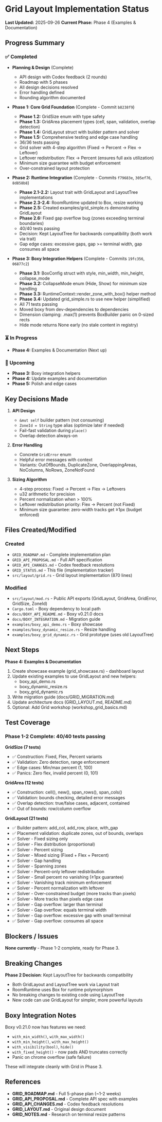 # Grid Layout Implementation Status

**Last Updated:** 2025-09-26
**Current Phase:** Phase 4 (Examples & Documentation)

## Progress Summary

### ✅ Completed
- **Planning & Design** (Complete)
  - API design with Codex feedback (2 rounds)
  - Roadmap with 5 phases
  - All design decisions resolved
  - Error handling defined
  - Rounding algorithm documented

- **Phase 1: Core Grid Foundation** (Complete - Commit `b8238f9`)
  - **Phase 1.2:** GridSize enum with type safety
  - **Phase 1.3:** GridArea placement types (cell, span, validation, overlap detection)
  - **Phase 1.4:** GridLayout struct with builder pattern and solver
  - **Phase 1.5:** Comprehensive testing and edge case handling
  - 36/36 tests passing
  - Grid solver with 4-step algorithm (Fixed → Percent → Flex → Leftover)
  - Leftover redistribution: Flex → Percent (ensures full axis utilization)
  - Minimum size guarantee with budget enforcement
  - Over-constrained layout protection

- **Phase 2: Runtime Integration** (Complete - Commits `f79683e`, `305ef76`, `8d858b8`)
  - **Phase 2.1-2.2:** Layout trait with GridLayout and LayoutTree implementations
  - **Phase 2.3-2.4:** RoomRuntime updated to Box<dyn Layout>, resize working
  - **Phase 2.5:** Created examples/grid_simple.rs demonstrating GridLayout
  - **Phase 2.6:** Fixed gap overflow bug (zones exceeding terminal boundaries)
  - 40/40 tests passing
  - Decision: Kept LayoutTree for backwards compatibility (both work via trait)
  - Gap edge cases: excessive gaps, gap >= terminal width, gap consumes all space

- **Phase 3: Boxy Integration Helpers** (Complete - Commits `19fc356`, `06877c2`)
  - **Phase 3.1:** BoxConfig struct with style, min_width, min_height, collapse_mode
  - **Phase 3.2:** CollapseMode enum (Hide, Show) for minimum size handling
  - **Phase 3.3:** RuntimeContext::render_zone_with_box() helper method
  - **Phase 3.4:** Updated grid_simple.rs to use new helper (simplified)
  - All 71 tests passing
  - Moved boxy from dev-dependencies to dependencies
  - Dimension clamping: .max(1) prevents BoxBuilder panic on 0-sized rects
  - Hide mode returns None early (no stale content in registry)

### ⏳ In Progress
- **Phase 4:** Examples & Documentation (Next up)

### 🔮 Upcoming
- **Phase 3:** Boxy integration helpers
- **Phase 4:** Update examples and documentation
- **Phase 5:** Polish and edge cases

## Key Decisions Made

1. **API Design**
   - `&mut self` builder pattern (not consuming)
   - `ZoneId = String` type alias (optimize later if needed)
   - Fail-fast validation during `place()`
   - Overlap detection always-on

2. **Error Handling**
   - Concrete `GridError` enum
   - Helpful error messages with context
   - Variants: OutOfBounds, DuplicateZone, OverlappingAreas, NoColumns, NoRows, ZoneNotFound

3. **Sizing Algorithm**
   - 4-step process: Fixed → Percent → Flex → Leftovers
   - u32 arithmetic for precision
   - Percent normalization when > 100%
   - Leftover redistribution priority: Flex → Percent (not Fixed)
   - Minimum size guarantee: zero-width tracks get ≥1px (budget enforced)

## Files Created/Modified

### Created
- `GRID_ROADMAP.md` - Complete implementation plan
- `GRID_API_PROPOSAL.md` - Full API specification
- `GRID_API_CHANGES.md` - Codex feedback resolutions
- `GRID_STATUS.md` - This file (implementation tracker)
- `src/layout/grid.rs` - Grid layout implementation (870 lines)

### Modified
- `src/layout/mod.rs` - Public API exports (GridLayout, GridArea, GridError, GridSize, ZoneId)
- `Cargo.toml` - Boxy dependency to local path
- `docs/BOXY_API_README.md` - Boxy v0.21.0 docs
- `docs/BOXY_INTEGRATION.md` - Migration guide
- `examples/boxy_api_demo.rs` - Boxy showcase
- `examples/boxy_dynamic_resize.rs` - Resize handling
- `examples/boxy_grid_dynamic.rs` - Grid prototype (uses old LayoutTree)

## Next Steps

**Phase 4: Examples & Documentation**
1. Create showcase example (grid_showcase.rs) - dashboard layout
2. Update existing examples to use GridLayout and new helpers:
   - boxy_api_demo.rs
   - boxy_dynamic_resize.rs
   - boxy_grid_dynamic.rs
3. Write migration guide (docs/GRID_MIGRATION.md)
4. Update architecture docs (GRID_LAYOUT.md, README.md)
5. Optional: Add Grid workshop (workshop_grid_basics.md)

## Test Coverage

### Phase 1-2 Complete: 40/40 tests passing

**GridSize (7 tests)**
- ✅ Construction: Fixed, Flex, Percent variants
- ✅ Validation: Zero detection, range enforcement
- ✅ Edge cases: Min/max percent (1, 100)
- ✅ Panics: Zero flex, invalid percent (0, 101)

**GridArea (12 tests)**
- ✅ Construction: cell(), new(), span_rows(), span_cols()
- ✅ Validation: bounds checking, detailed error messages
- ✅ Overlap detection: true/false cases, adjacent, contained
- ✅ Out of bounds: row/column overflow

**GridLayout (21 tests)**
- ✅ Builder pattern: add_col, add_row, place, with_gap
- ✅ Placement validation: duplicate zones, out of bounds, overlaps
- ✅ Solver - Fixed sizing only
- ✅ Solver - Flex distribution (proportional)
- ✅ Solver - Percent sizing
- ✅ Solver - Mixed sizing (Fixed + Flex + Percent)
- ✅ Solver - Gap handling
- ✅ Solver - Spanning zones
- ✅ Solver - Percent-only leftover redistribution
- ✅ Solver - Small percent no vanishing (≥1px guarantee)
- ✅ Solver - Vanishing track minimum enforcement
- ✅ Solver - Percent normalization with leftover
- ✅ Solver - Over-constrained budget (more tracks than pixels)
- ✅ Solver - More tracks than pixels edge case
- ✅ Solver - Gap overflow: larger than terminal
- ✅ Solver - Gap overflow: equals terminal width
- ✅ Solver - Gap overflow: excessive gap with small terminal
- ✅ Solver - Gap overflow: consumes all space

## Blockers / Issues

**None currently** - Phase 1-2 complete, ready for Phase 3.

## Breaking Changes

**Phase 2 Decision**: Kept LayoutTree for backwards compatibility
- Both GridLayout and LayoutTree work via Layout trait
- RoomRuntime uses Box<dyn Layout> for runtime polymorphism
- No breaking changes to existing code using LayoutTree
- New code can use GridLayout for simpler, more powerful layouts

## Boxy Integration Notes

Boxy v0.21.0 now has features we need:
- `with_min_width()`, `with_max_width()`
- `with_min_height()`, `with_max_height()`
- `with_visibility(bool)`, `hide()`
- `with_fixed_height()` - now pads AND truncates correctly
- Panic on chrome overflow (safe failure)

These will integrate cleanly with Grid in Phase 3.

## References

- **GRID_ROADMAP.md** - Full 5-phase plan (~1-2 weeks)
- **GRID_API_PROPOSAL.md** - Complete API spec with examples
- **GRID_API_CHANGES.md** - Codex feedback resolutions
- **GRID_LAYOUT.md** - Original design document
- **GRID_NOTES.md** - Research on terminal resize patterns